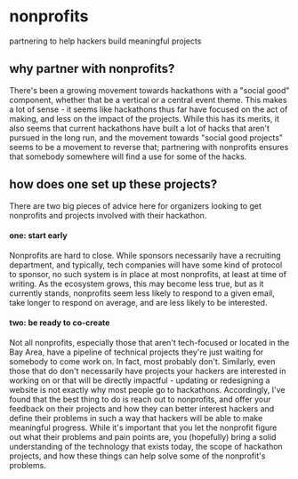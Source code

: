 # nonprofits
partnering to help hackers build meaningful projects

## why partner with nonprofits?
There's been a growing movement towards hackathons with a "social good" component, whether that be a vertical or a central event theme. This makes a lot of sense - it seems like hackathons thus far have focused on the act of making, and less on the impact of the projects. While this has its merits, it also seems that current hackathons have built a lot of hacks that aren't pursued in the long run, and the movement towards "social good projects" seems to be a movement to reverse that; partnering with nonprofits ensures that somebody somewhere will find a use for some of the hacks.

## how does one set up these projects?
There are two big pieces of advice here for organizers looking to get nonprofits and projects involved with their hackathon.

#### one: start early

Nonprofits are hard to close. While sponsors necessarily have a recruiting department, and typically, tech companies will have some kind of protocol to sponsor, no such system is in place at most nonprofits, at least at time of writing. As the ecosystem grows, this may become less true, but as it currently stands, nonprofits seem less likely to respond to a given email, take longer to respond on average, and are less likely to be interested.

#### two: be ready to co-create

Not all nonprofits, especially those that aren't tech-focused or located in the Bay Area, have a pipeline of technical projects they're just waiting for somebody to come work on. In fact, most probably don't. Similarly, even those that do don't necessarily have projects your hackers are interested in working on or that will be directly impactful - updating or redesigning a website is not exactly why most people go to hackathons. Accordingly, I've found that the best thing to do is reach out to nonprofits, and offer your feedback on their projects and how they can better interest hackers and define their problems in such a way that hackers will be able to make meaningful progress. While it's important that you let the nonprofit figure out what their problems and pain points are, you (hopefully) bring a solid understanding of the technology that exists today, the scope of hackathon projects, and how these things can help solve some of the nonprofit's problems.

